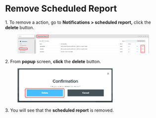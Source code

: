 # Remove Scheduled Report

1\.      To remove a action, go to **Notifications > scheduled report,** click the **delete** button.

<figure><img src="../../../.gitbook/assets/image (267).png" alt=""><figcaption></figcaption></figure>

2\.      From **popup** screen, **click** the **delete** button.

<div align="left">

<figure><img src="../../../.gitbook/assets/image (428).png" alt="" width="307"><figcaption></figcaption></figure>

</div>

3\.      You will see that the **scheduled report** is removed.
